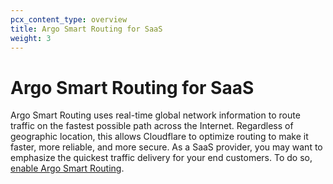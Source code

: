 ```yaml
---
pcx_content_type: overview
title: Argo Smart Routing for SaaS
weight: 3
---
```


# Argo Smart Routing for SaaS

Argo Smart Routing uses real-time global network information to route traffic on the fastest possible path across the Internet. Regardless of geographic location, this allows Cloudflare to optimize routing to make it faster, more reliable, and more secure. As a SaaS provider, you may want to emphasize the quickest traffic delivery for your end customers. To do so, [enable Argo Smart Routing](/argo-smart-routing/get-started/).